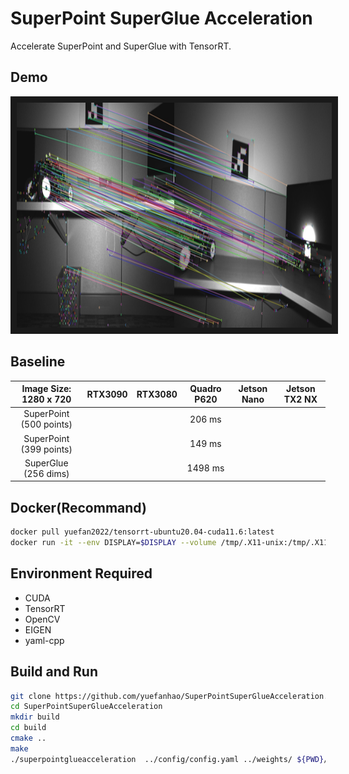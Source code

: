 # SuperPoint SuperGlue Acceleration
Accelerate SuperPoint and SuperGlue with TensorRT.

## Demo
<img src="image/match_image.jpg" width = "1280" height = "360"  alt="match_image" border="10" />

## Baseline
| Image Size: 1280 x 720 | RTX3090 | RTX3080 | Quadro P620 | Jetson Nano | Jetson TX2 NX |  
|:----------------------:|:-------:|:-------:|:-----------:|:-----------:|:-------------:|
| SuperPoint (500 points)|         |         | 206 ms      |             |               |
| SuperPoint (399 points)|         |         | 149 ms      |             |               |
| SuperGlue (256 dims)   |         |         | 1498 ms     |             |               |

## Docker(Recommand)
```bash
docker pull yuefan2022/tensorrt-ubuntu20.04-cuda11.6:latest
docker run -it --env DISPLAY=$DISPLAY --volume /tmp/.X11-unix:/tmp/.X11-unix --privileged --runtime nvidia --gpus all --volume ${PWD}:/workspace --workdir /workspace --name tensorrt yuefan2022/tensorrt-ubuntu20.04-cuda11.6:latest /bin/bash
```

## Environment Required
* CUDA
* TensorRT
* OpenCV
* EIGEN
* yaml-cpp

## Build and Run
```bash
git clone https://github.com/yuefanhao/SuperPointSuperGlueAcceleration.git
cd SuperPointSuperGlueAcceleration
mkdir build
cd build
cmake ..
make
./superpointglueacceleration  ../config/config.yaml ../weights/ ${PWD}/../image/image0.png ${PWD}/../image/image1.png
```
